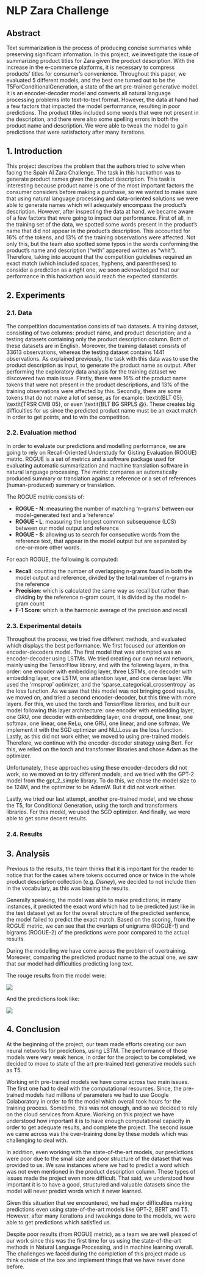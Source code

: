 # NLP Zara Challenge

## Abstract

Text summarization is the process of producing concise summaries while preserving significant information. In this project, we investigate the issue of summarizing product titles for Zara given the product description. With the increase in the e-commerce platforms, it is necessary to compress products’ titles for consumer’s convenience. Throughout this paper, we evaluated 5 different models, and the best one turned out to be the  T5ForConditionalGeneration, a state of the art pre-trained generative model. It is an encoder-decoder model and converts all natural language processing problems into text-to-text format. However, the data at hand had a few factors that impacted the model performance, resulting in poor predictions. The product titles included some words that were not present in the description, and there were also some spelling errors in both the product name and description. We were able to tweak the model to gain predictions that were satisfactory after many iterations. 

## 1. Introduction

This project describes the problem that the authors tried to solve when facing the Spain AI Zara Challenge. The task in this hackathon was to generate product names given the product description. This task is interesting because product name is one of the most important factors the consumer considers before making a purchase, so we wanted to make sure that using natural language processing and data-oriented solutions we were able to generate names which will adequately encompass the product’s description. However, after inspecting the data at hand, we became aware of a few factors that were going to impact our performance. First of all, in the training set of the data, we spotted some words present in the product’s name that did not appear in the product’s description. This accounted for 16\% of the tokens, and 13\% of the training observations were affected. Not only this, but the team also spotted some typos in the words conforming the product’s name and description (“with” appeared written as “whit”). Therefore, taking into account that the competition guidelines required an exact match (which included spaces, hyphens, and parentheses) to consider a prediction as a right one, we soon acknowledged that our performance in this hackathon would reach the expected standards. 

## 2. Experiments

### 2.1. Data

The competition documentation consists of two datasets. A training dataset, consisting of two columns: product name, and product description; and a testing datasets containing only the product description column. Both of these datasets are in English. Moreover, the training dataset consists of 33613 observations, whereas the testing dataset contains 1441 observations. As explained previously, the task with this data was to use the product description as input, to generate the product name as output. After performing the exploratory data analysis for the training dataset we discovered two main issue. Firstly, there were 16\% of the product name tokens that were not present in the product descriptions, and 13\% of the training observations were affected by this. Secondly, there are some tokens that do not make a lot of sense, as for example: \textit{BLT 05}, \textit{TRSR CMB 05}, or even \textit{BLT BG SRPLS @}. These creates big difficulties for us since the predicted product name must be an exact match in order to get points, and to win the competition.

### 2.2. Evaluation method

In order to evaluate our predictions and modelling performance, we are going to rely on Recall-Oriented Understudy for Gisting Evaluation (ROGUE) metric. ROGUE is a set of metrics and a software package used for evaluating automatic summarization and machine translation software in natural language processing. The metric compares an automatically produced summary or translation against a reference or a set of references (human-produced) summary or translation.

The ROGUE metric consists of:

* __ROGUE - N__: measuring the number of matching ‘n-grams’ between our model-generated text and a ‘reference’
* __ROGUE - L__: measuring the longest common subsequence (LCS) between our model output and reference
* __ROGUE - S__: allowing us to search for consecutive words from the reference text, that appear in the model output but are separated by one-or-more other words.

For each ROGUE, the following is computed:
* __Recall__: counting the number of overlapping n-grams found in both the model output and reference, divided by the total number of n-grams in the reference
* __Precision__: which is calculated the same way as recall but rather than dividing by the reference n-gram count, it is divided by the model n-gram count
* __F-1 Score__: which is the harmonic average of the precision and recall

### 2.3. Experimental details

Throughout the process, we tried five different methods, and evaluated which displays the best performance. We first focused our attention on encoder-decoders model. The first model that was attempted was an encoder-decoder using LSTMs. We tried creating our own neural network, mainly using the TensorFlow library, and with the following layers, in this order: one encoder with embedding layer, three LSTMs, one decoder with embedding layer, one LSTM, one attention layer, and one dense layer. We used the ‘rmsprop’ optimizer, and the ‘sparse\_categorical\_crossentropy’ as the loss function. As we saw that this model was not bringing good results, we moved on, and tried a second encoder-decoder, but this time with more layers. For this, we used the torch and TensorFlow libraries, and built our model following this layer architecture: one encoder with embedding layer, one GRU, one decoder with embedding layer, one dropout, one linear, one softmax, one linear, one ReLu, one GRU, one linear, and one softmax. We implement it with the SGD optimizer and NLLLoss as the loss function. Lastly, as this did not work either, we moved to using pre-trained models. Therefore, we continue with the encoder-decoder strategy using Bert. For this, we relied on the torch and transformer libraries and chose Adam as the optimizer.

Unfortunately, these approaches using these encoder-decoders did not work, so we moved on to try different models, and we tried with the GPT-2 model from the gpt\_2\_simple library. To do this, we chose the model size to be 124M, and the optimizer to be AdamW. But it did not work either.

Lastly, we tried our last attempt, another pre-trained model, and we chose the T5, for Conditional Generation, using the torch and transformers libraries. For this model, we used the SGD optimizer. And finally, we were able to get some decent results. 

### 2.4. Results



## 3. Analysis

Previous to the results, the team thinks that it is important for the reader to notice that for the cases where tokens occurred once or twice in the whole product description collection (e.g. _Disney_), we decided to not include then in the vocabulary, as this was biasing the results.

Generally speaking, the model was able to make predictions; in many instances, it predicted the exact word which had to be predicted just like in the test dataset yet as for the overall structure of the predicted sentence, the model failed to predict the exact match. Based on the scoring, from the ROGUE metric, we can see that the overlaps of unigrams (ROGUE-1) and bigrams (ROGUE-2) of the predictions were poor compared to the actual results. 

During the modelling we have come across the problem of overtraining. Moreover, comparing the predicted product name to the actual one, we saw that our model had difficulties predicting long text.

The rouge results from the model were:

<a href="https://www.linkpicture.com/view.php?img=LPic607f12af5061a745037501"><img src="https://www.linkpicture.com/q/rouge_scores.png" type="image"></a>

And the predictions look like:

<a href="https://www.linkpicture.com/view.php?img=LPic607f124ecd0eb1799119600"><img src="https://www.linkpicture.com/q/RESULTS.png" type="image"></a>

## 4. Conclusion

At the beginning of the project, our team made efforts creating our own neural networks for predictions, using LSTM. The performance of those models were very weak hence, in order for the project to be completed, we decided to move to state of the art pre-trained text generative models such as T5. 

Working with pre-trained models we have come across two main issues. The first one had to deal with the computational resources. Since, the pre-trained models had millions of parameters we had to use Google Colaboratory in order to fit the model which overall took hours for the training process. Sometime, this was not enough, and so we decided to rely on the cloud services from Azure. Working on this project we have understood how important it is to have enough computational capacity in order to get adequate results, and complete the project. The second issue we came across was the over-training done by these models which was challenging to deal with.

In addition, even working with the state-of-the-art models, our predictions were poor due to the small size and poor structure of the dataset that was provided to us. We saw instances where we had to predict a word which was not even mentioned in the product description column. These types of issues made the project even more difficult. That said, we understood how important it is to have a good, structured and valuable datasets since the model will never predict words which it never learned.

Given this situation that we encountered, we had major difficulties making predictions even using state-of-the-art models like GPT-2, BERT and T5. However, after many iterations and tweakings done to the models, we were able to get predictions which satisfied us. 

Despite poor results (from ROGUE metric), as a team we are well pleased of our work since this was the first time for us using the state-of-the-art methods in Natural Language Processing, and in machine learning overall. The challenges we faced during the completion of this project made us think outside of the box and implement things that we have never done before.  
